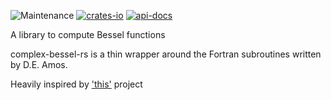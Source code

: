 ![Maintenance](https://img.shields.io/badge/maintenance-actively--developed-brightgreen.svg)
[![crates-io](https://img.shields.io/crates/v/complex-bessel-rs.svg)](https://crates.io/crates/complex-bessel-rs)
[![api-docs](https://docs.rs/complex-bessel-rs/badge.svg)](https://docs.rs/complex-bessel-rs)

A library to compute Bessel functions

complex-bessel-rs is a thin wrapper around the Fortran subroutines written by D.E. Amos.

Heavily inspired by ['this']('https://github.com/joeydumont/complex_bessel') project
